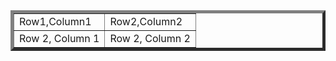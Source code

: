 <!DOCTYPE html>
<html>
 <head>
    <title>Tables</title>
  </head>
  <body>
      <table border="5">
          <tr> 
              <td>Row1,Column1</td>
              <td>Row2,Column2</td>
          </tr>
          <tr>
<td>Row 2, Column 1</td>
<td>Row 2, Column 2</td>
</tr>
      </table>

  </body>
</html>
